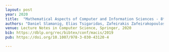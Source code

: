```yaml
---
layout: post
year: 2020
title:  "Mathematical Aspects of Computer and Information Sciences - 8th International Conference, MACIS 2019, Gebze, Turkey, November 13-15, 2019, Revised Selected Papers"
authors: "Daniel Slamanig, Elias Tsigaridas, Zafeirakis Zafeirakopoulos"
venue: Lecture Notes in Computer Science, Springer, 2020
bib: https://dblp.org/rec/bibtex/conf/macis/2019
pub: https://doi.org/10.1007/978-3-030-43120-4

---
```

